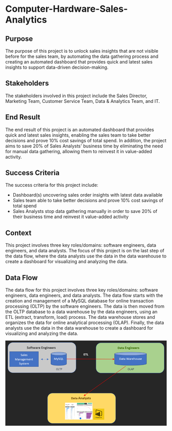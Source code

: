 # Computer-Hardware-Sales-Analytics

## Purpose
The purpose of this project is to unlock sales insights that are not visible before for the sales team, by automating the data gathering process and creating an automated dashboard that provides quick and latest sales insights to support data-driven decision-making.

## Stakeholders
The stakeholders involved in this project include the Sales Director, Marketing Team, Customer Service Team, Data & Analytics Team, and IT.

## End Result
The end result of this project is an automated dashboard that provides quick and latest sales insights, enabling the sales team to take better decisions and prove 10% cost savings of total spend. In addition, the project aims to save 20% of Sales Analysts' business time by eliminating the need for manual data gathering, allowing them to reinvest it in value-added activity.

## Success Criteria
The success criteria for this project include:

- Dashboard(s) uncovering sales order insights with latest data available
- Sales team able to take better decisions and prove 10% cost savings of total spend
- Sales Analysts stop data gathering manually in order to save 20% of their business time and reinvest it value-added activity

## Context
This project involves three key roles/domains: software engineers, data engineers, and data analysts. The focus of this project is on the last step of the data flow, where the data analysts use the data in the data warehouse to create a dashboard for visualizing and analyzing the data.

## Data Flow
The data flow for this project involves three key roles/domains: software engineers, data engineers, and data analysts. The data flow starts with the creation and management of a MySQL database for online transaction processing (OLTP) by the software engineers. The data is then moved from the OLTP database to a data warehouse by the data engineers, using an ETL (extract, transform, load) process. The data warehouse stores and organizes the data for online analytical processing (OLAP). Finally, the data analysts use the data in the data warehouse to create a dashboard for visualizing and analyzing the data.

![Data Flow Schema](Data%20Flow%20Schema.png)

